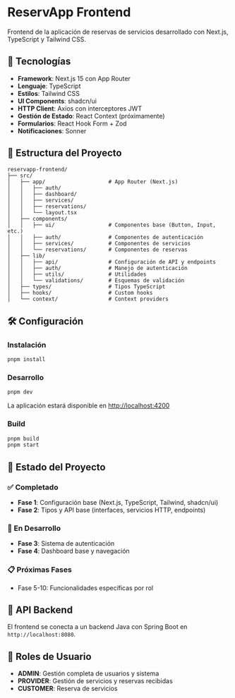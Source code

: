 # ReservApp Frontend

Frontend de la aplicación de reservas de servicios desarrollado con Next.js, TypeScript y Tailwind CSS.

## 🚀 Tecnologías

- **Framework**: Next.js 15 con App Router
- **Lenguaje**: TypeScript
- **Estilos**: Tailwind CSS
- **UI Components**: shadcn/ui
- **HTTP Client**: Axios con interceptores JWT
- **Gestión de Estado**: React Context (próximamente)
- **Formularios**: React Hook Form + Zod
- **Notificaciones**: Sonner

## 📁 Estructura del Proyecto

```
reservapp-frontend/
├── src/
│   ├── app/                    # App Router (Next.js)
│   │   ├── auth/
│   │   ├── dashboard/
│   │   ├── services/
│   │   ├── reservations/
│   │   └── layout.tsx
│   ├── components/
│   │   ├── ui/                 # Componentes base (Button, Input, etc.)
│   │   ├── auth/               # Componentes de autenticación
│   │   ├── services/           # Componentes de servicios
│   │   └── reservations/       # Componentes de reservas
│   ├── lib/
│   │   ├── api/                # Configuración de API y endpoints
│   │   ├── auth/               # Manejo de autenticación
│   │   ├── utils/              # Utilidades
│   │   └── validations/        # Esquemas de validación
│   ├── types/                  # Tipos TypeScript
│   ├── hooks/                  # Custom hooks
│   └── context/                # Context providers
```

## 🛠️ Configuración

### Instalación

```bash
pnpm install
```

### Desarrollo

```bash
pnpm dev
```

La aplicación estará disponible en [http://localhost:4200](http://localhost:4200)

### Build

```bash
pnpm build
pnpm start
```

## 🔧 Estado del Proyecto

### ✅ Completado

- **Fase 1**: Configuración base (Next.js, TypeScript, Tailwind, shadcn/ui)
- **Fase 2**: Tipos y API base (interfaces, servicios HTTP, endpoints)

### 🚧 En Desarrollo

- **Fase 3**: Sistema de autenticación
- **Fase 4**: Dashboard base y navegación

### 📋 Próximas Fases

- Fase 5-10: Funcionalidades específicas por rol

## 🔌 API Backend

El frontend se conecta a un backend Java con Spring Boot en `http://localhost:8080`.

## 👥 Roles de Usuario

- **ADMIN**: Gestión completa de usuarios y sistema
- **PROVIDER**: Gestión de servicios y reservas recibidas
- **CUSTOMER**: Reserva de servicios
